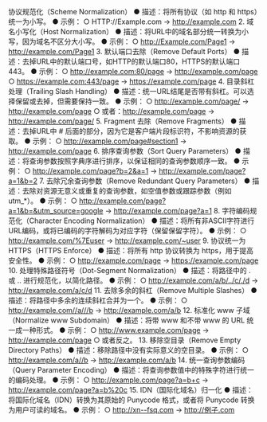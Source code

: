 协议规范化（Scheme Normalization）
● 描述：将所有协议（如 http 和 https）统一为小写。
● 示例：
  ○ HTTP://Example.com → http://example.com
2. 域名小写化（Host Normalization）
● 描述：将URL中的域名部分统一转换为小写，因为域名不区分大小写。
● 示例：
  ○ http://Example.com/Page1 → http://example.com/Page1
3. 默认端口去除（Remove Default Ports）
● 描述：去掉URL中的默认端口号，如HTTP的默认端口80，HTTPS的默认端口443。
● 示例：
  ○ http://example.com:80/page → http://example.com/page
  ○ https://example.com:443/page → https://example.com/page
4. 目录斜杠处理（Trailing Slash Handling）
● 描述：统一URL结尾是否带有斜杠。可以选择保留或去掉，但需要保持一致。
● 示例：
  ○ http://example.com/page/ → http://example.com/page
  ○ 或者：http://example.com/page → http://example.com/page/
5. Fragment 去除（Remove Fragments）
● 描述：去掉URL中 # 后面的部分，因为它是客户端片段标识符，不影响资源的获取。
● 示例：
  ○ http://example.com/page#section1 → http://example.com/page
6. 排序查询参数（Sort Query Parameters）
● 描述：将查询参数按照字典序进行排序，以保证相同的查询参数顺序一致。
● 示例：
  ○ http://example.com/page?b=2&a=1 → http://example.com/page?a=1&b=2
7. 去除冗余查询参数（Remove Redundant Query Parameters）
● 描述：去除对资源无意义或重复的查询参数，如空值参数或跟踪参数（例如 utm_*）。
● 示例：
  ○ http://example.com/page?a=1&b=&utm_source=google → http://example.com/page?a=1
8. 字符编码规范化（Character Encoding Normalization）
● 描述：将所有非ASCII字符进行URL编码，或将已编码的字符解码为对应字符（保留保留字符）。
● 示例：
  ○ http://example.com/%7Euser → http://example.com/~user
9. 协议统一为 HTTPS（HTTPS Enforce）
● 描述：将所有 http 协议转换为 https，用于提高安全性。
● 示例：
  ○ http://example.com/page → https://example.com/page
10. 处理特殊路径符号（Dot-Segment Normalization）
● 描述：将路径中的 . 或 .. 进行规范化，以简化路径。
● 示例：
  ○ http://example.com/a/b/../c/./d → http://example.com/a/c/d
11. 去除多余的斜杠（Remove Multiple Slashes）
● 描述：将路径中多余的连续斜杠合并为一个。
● 示例：
  ○ http://example.com//a///b → http://example.com/a/b
12. 标准化 www 子域（Normalize www Subdomain）
● 描述：将带 www 和不带 www 的 URL 统一成一种形式。
● 示例：
  ○ http://www.example.com/page → http://example.com/page
  ○ 或者反之。
13. 移除空目录（Remove Empty Directory Paths）
● 描述：移除路径中没有实际意义的空目录。
● 示例：
  ○ http://example.com/a//b → http://example.com/a/b
14. 统一查询参数编码（Query Parameter Encoding）
● 描述：将查询参数值中的特殊字符进行统一的编码处理。
● 示例：
  ○ http://example.com/page?a=b+c → http://example.com/page?a=b%20c
15. IDN（国际化域名）归一化
● 描述：将国际化域名（IDN）转换为其原始的 Punycode 格式，或者将 Punycode 转换为用户可读的域名。
● 示例：
  ○ http://xn--fsq.com → http://例子.com